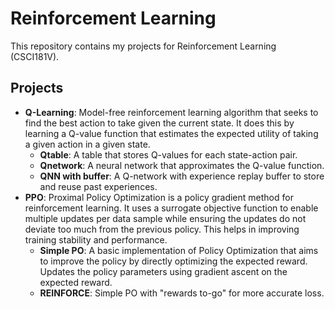 # Reinforcement Learning

This repository contains my projects for Reinforcement Learning (CSCI181V).

## Projects

- **Q-Learning**: Model-free reinforcement learning algorithm that seeks to find the best action to take given the current state. It does this by learning a Q-value function that estimates the expected utility of taking a given action in a given state.
  - **Qtable**: A table that stores Q-values for each state-action pair.
  - **Qnetwork**: A neural network that approximates the Q-value function.
  - **QNN with buffer**: A Q-network with experience replay buffer to store and reuse past experiences.
- **PPO**: Proximal Policy Optimization is a policy gradient method for reinforcement learning. It uses a surrogate objective function to enable multiple updates per data sample while ensuring the updates do not deviate too much from the previous policy. This helps in improving training stability and performance.
  - **Simple PO**: A basic implementation of Policy Optimization that aims to improve the policy by directly optimizing the expected reward. Updates the policy parameters using gradient ascent on the expected reward.
  - **REINFORCE**: Simple PO with "rewards to-go" for more accurate loss.

